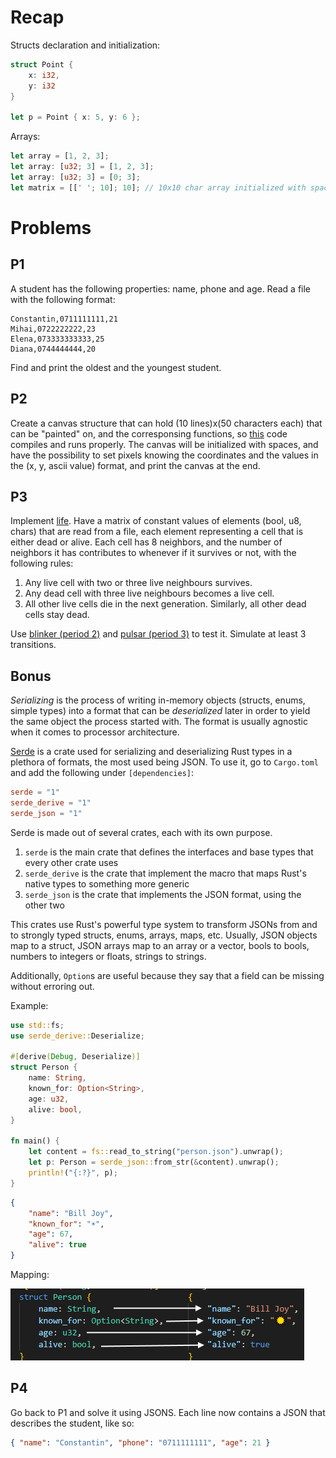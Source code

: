 # Recap

Structs declaration and initialization:
```rs
struct Point {
    x: i32,
    y: i32
}

let p = Point { x: 5, y: 6 };
```
Arrays:
```rs
let array = [1, 2, 3];
let array: [u32; 3] = [1, 2, 3];
let array: [u32; 3] = [0; 3];
let matrix = [[' '; 10]; 10]; // 10x10 char array initialized with spaces
```

# Problems

## P1
A student has the following properties: name, phone and age. Read a file with the following format:
```
Constantin,0711111111,21
Mihai,0722222222,23
Elena,073333333333,25
Diana,0744444444,20
```
Find and print the oldest and the youngest student.

## P2

Create a canvas structure that can hold (10 lines)x(50 characters each) that can be "painted" on, and the corresponsing functions, so [this](p2.rs) code compiles and runs properly. The canvas will be initialized with spaces, and have the possibility to set pixels knowing the coordinates and the values in the (x, y, ascii value) format, and print the canvas at the end.

## P3
Implement [life](https://en.wikipedia.org/wiki/Conway%27s_Game_of_Life). Have a matrix of constant values of elements (bool, u8, chars) that are read from a file, each element representing a cell that is either dead or alive. Each cell has 8 neighbors, and the number of neighbors it has contributes to whenever if it survives or not, with the following rules:

1. Any live cell with two or three live neighbours survives.
2. Any dead cell with three live neighbours becomes a live cell.
3. All other live cells die in the next generation. Similarly, all other dead cells stay dead.

Use [blinker (period 2)](life.game) and [pulsar (period 3)](life2.game) to test it. Simulate at least 3 transitions.

## Bonus
*Serializing* is the process of writing in-memory objects (structs, enums, simple types) into a format that can be *deserialized* later in order to yield the same object the process started with. The format is usually agnostic when it comes to processor architecture.

[Serde](https://crates.io/crates/serde) is a crate used for serializing and deserializing Rust types in a plethora of formats, the most used being JSON.
To use it, go to `Cargo.toml` and add the following under `[dependencies]`:
```toml
serde = "1"
serde_derive = "1"
serde_json = "1"
```
Serde is made out of several crates, each with its own purpose.
1. `serde` is the main crate that defines the interfaces and base types that every other crate uses
2. `serde_derive` is the crate that implement the macro that maps Rust's native types to something more generic
3. `serde_json` is the crate that implements the JSON format, using the other two

This crates use Rust's powerful type system to transform JSONs from and to strongly typed structs, enums, arrays, maps, etc. Usually, JSON objects map to a struct, JSON arrays map to an array or a vector, bools to bools, numbers to integers or floats, strings to strings.

Additionally, `Option`s are useful because they say that a field can be missing without erroring out.

Example:
```rs
use std::fs;
use serde_derive::Deserialize;

#[derive(Debug, Deserialize)]
struct Person {
    name: String,
    known_for: Option<String>,
    age: u32,
    alive: bool,
}

fn main() {
    let content = fs::read_to_string("person.json").unwrap();
    let p: Person = serde_json::from_str(&content).unwrap();
    println!("{:?}", p);
}
```
```json
{
    "name": "Bill Joy",
    "known_for": "☀️",
    "age": 67,
    "alive": true
}
```

Mapping:

![Json example](./json_example.png)

## P4
Go back to P1 and solve it using JSONS. Each line now contains a JSON that describes the student, like so:
```json
{ "name": "Constantin", "phone": "0711111111", "age": 21 }
```